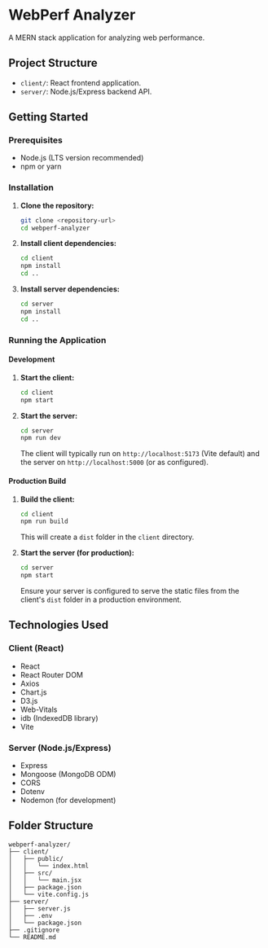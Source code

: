 # WebPerf Analyzer

A MERN stack application for analyzing web performance.

## Project Structure

- `client/`: React frontend application.
- `server/`: Node.js/Express backend API.

## Getting Started

### Prerequisites

- Node.js (LTS version recommended)
- npm or yarn

### Installation

1.  **Clone the repository:**

    ```bash
    git clone <repository-url>
    cd webperf-analyzer
    ```

2.  **Install client dependencies:**

    ```bash
    cd client
    npm install
    cd ..
    ```

3.  **Install server dependencies:**

    ```bash
    cd server
    npm install
    cd ..
    ```

### Running the Application

#### Development

1.  **Start the client:**

    ```bash
    cd client
    npm start
    ```

2.  **Start the server:**

    ```bash
    cd server
    npm run dev
    ```

    The client will typically run on `http://localhost:5173` (Vite default) and the server on `http://localhost:5000` (or as configured).

#### Production Build

1.  **Build the client:**

    ```bash
    cd client
    npm run build
    ```

    This will create a `dist` folder in the `client` directory.

2.  **Start the server (for production):**

    ```bash
    cd server
    npm start
    ```

    Ensure your server is configured to serve the static files from the client's `dist` folder in a production environment.

## Technologies Used

### Client (React)

- React
- React Router DOM
- Axios
- Chart.js
- D3.js
- Web-Vitals
- idb (IndexedDB library)
- Vite

### Server (Node.js/Express)

- Express
- Mongoose (MongoDB ODM)
- CORS
- Dotenv
- Nodemon (for development)

## Folder Structure

```
webperf-analyzer/
├── client/
│   ├── public/
│   │   └── index.html
│   ├── src/
│   │   └── main.jsx
│   ├── package.json
│   └── vite.config.js
├── server/
│   ├── server.js
│   ├── .env
│   └── package.json
├── .gitignore
└── README.md
```

